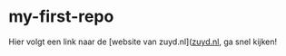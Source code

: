 # my-first-repo

Hier volgt een link naar de [website van zuyd.nl]([zuyd.nl](https://www.zuyd.nl/), ga snel kijken!

